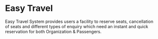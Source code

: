 <h1>Easy Travel</h1>

Easy Travel System provides users a facility to reserve seats, cancellation of seats and different types of enquiry which need an instant and quick reservation for both Organization & Passengers.

 
